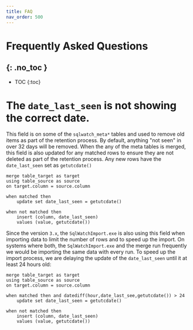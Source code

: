 ```yaml
---
title: FAQ
nav_order: 500
---
```


# Frequently Asked Questions
{: .no_toc }
---

- TOC
{:toc}

# The `date_last_seen` is not showing the correct date.
This field is on some of the `sqlwatch_meta*` tables and used to remove old items as part of the retention process. By default, anything "not seen" in over 32 days will be removed.
When the any of the meta tables is merged, this field is also updated for any matched rows to ensure they are not deleted as part of the retention process. Any new rows have the `date_last_seen` set as `getutcdate()` 

```
merge table_target as target
using table_source as source
on target.column = source.column

when matched then
    update set date_last_seen = getutcdate()

when not matched then
    insert (column, date_last_seen)
    values (value, getutcdate())

```

Since the version `3.x`, the `SqlWatchImport.exe` is also using this field when importing data to limit the number of rows and to speed up the import. On systems where both, the `SqlWatchImport.exe` and the merge run frequently we would be importing the same data with every run. To speed up the import process, we are delaying the update of the `date_last_seen` until it at least 24 hours old:


```
merge table_target as target
using table_source as source
on target.column = source.column

when matched then and datediff(hour,date_last_see,getutcdate()) > 24
    update set date_last_seen = getutcdate()

when not matched then
    insert (column, date_last_seen)
    values (value, getutcdate())

```

